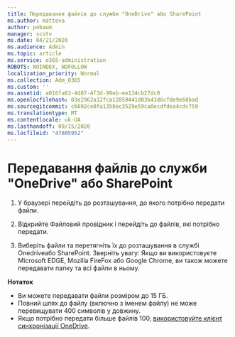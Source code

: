 ```yaml
---
title: Передавання файлів до служби "OneDrive" або SharePoint
ms.author: matteva
author: pebaum
manager: scotv
ms.date: 04/21/2020
ms.audience: Admin
ms.topic: article
ms.service: o365-administration
ROBOTS: NOINDEX, NOFOLLOW
localization_priority: Normal
ms.collection: Adm_O365
ms.custom: ''
ms.assetid: a016fa63-4d87-4f3d-99eb-ee134cb27dc0
ms.openlocfilehash: 03e2962a12fca12850441d03b43d6cfde9e60bad
ms.sourcegitcommit: c6692ce0fa1358ec3529e59ca0ecdfdea4cdc759
ms.translationtype: MT
ms.contentlocale: uk-UA
ms.lasthandoff: 09/15/2020
ms.locfileid: "47805952"
---
```

# <a name="upload-files-to-onedrive-or-sharepoint"></a>Передавання файлів до служби "OneDrive" або SharePoint

1. У браузері перейдіть до розташування, до якого потрібно передати файли.
    
2. Відкрийте Файловий провідник і перейдіть до файлів, які потрібно передати.
    
3. Виберіть файли та перетягніть їх до розташування в службі Onedriveабо SharePoint. Зверніть увагу: Якщо ви використовуєте Microsoft EDGE, Mozilla FireFox або Google Chrome, ви також можете передавати папку та всі файли в ньому.
    
**Нотаток**
- Ви можете передавати файли розміром до 15 ГБ. 
- Повний шлях до файлу (включно з іменем файлу) не може перевищувати 400 символів у довжину. 
- Якщо потрібно передати більше файлів 100, [використовуйте клієнт синхронізації OneDrive](https://go.microsoft.com/fwlink/?linkid=866427). 
  

